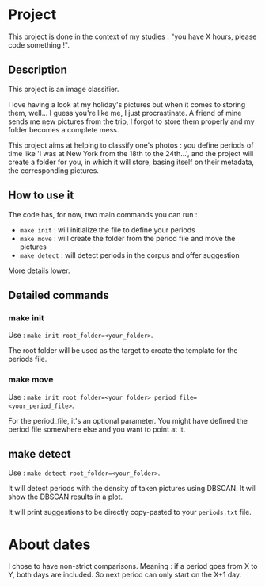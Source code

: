 # Project 

This project is done in the context of my studies : "you have X hours, please code something !".

## Description

This project is an image classifier. 

I love having a look at my holiday's pictures but when it comes to storing them, well... I guess you're like me, I just procrastinate. A friend of mine sends me new pictures from the trip, I forgot to store them properly and my folder becomes a complete mess.

This project aims at helping to classify one's photos : you define periods of time like 'I was at New York from the 18th to the 24th...', and the project will create a folder for you, in which it will store, basing itself on their metadata, the corresponding pictures.

## How to use it 

The code has, for now, two main commands you can run : 
- ```make init``` : will initialize the file to define your periods
- ```make move``` : will create the folder from the period file and move the pictures 
- ```make detect``` : will detect periods in the corpus and offer suggestion 


More details lower.

## Detailed commands

### make init

Use : ```make init root_folder=<your_folder>```.

The root folder will be used as the target to create the template for the periods file.

### make move

Use : ```make init root_folder=<your_folder> period_file=<your_period_file>```.

For the period_file, it's an optional parameter. You might have defined the period file somewhere else and you want to point at it.

## make detect

Use : ```make detect root_folder=<your_folder>```.

It will detect periods with the density of taken pictures using DBSCAN. It will show the DBSCAN results in a plot.

It will print suggestions to be directly copy-pasted to your ```periods.txt``` file.

# About dates

I chose to have non-strict comparisons. Meaning : if a period goes from X to Y, both days are included. So next period can only start on the X+1 day.